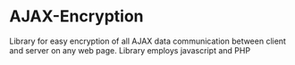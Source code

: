 AJAX-Encryption
===============

Library for easy encryption of all AJAX data communication between client and server on any web page.  Library employs javascript and PHP
